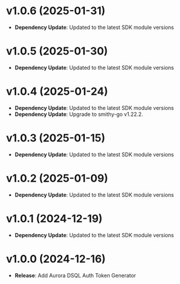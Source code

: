 # v1.0.6 (2025-01-31)

* **Dependency Update**: Updated to the latest SDK module versions

# v1.0.5 (2025-01-30)

* **Dependency Update**: Updated to the latest SDK module versions

# v1.0.4 (2025-01-24)

* **Dependency Update**: Updated to the latest SDK module versions
* **Dependency Update**: Upgrade to smithy-go v1.22.2.

# v1.0.3 (2025-01-15)

* **Dependency Update**: Updated to the latest SDK module versions

# v1.0.2 (2025-01-09)

* **Dependency Update**: Updated to the latest SDK module versions

# v1.0.1 (2024-12-19)

* **Dependency Update**: Updated to the latest SDK module versions

# v1.0.0 (2024-12-16)

* **Release**: Add Aurora DSQL Auth Token Generator

